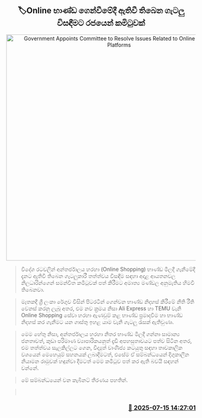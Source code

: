 <p align='center'><b><h2 align='center' title='Government Appoints Committee to Resolve Issues Related to Online Shopping Platforms'>🏷Online භාණ්ඩ ගෙන්වීමේදී ඇතිවී තිබෙන ගැටලු විසඳීමට රජයෙන් කමිටුවක්</h2></b></p>
<p align='center'><img src='https://helakuru.sgp1.cdn.digitaloceanspaces.com/esana/images/lib/online-shopping-ali-temu.jpg' width='600' alt='Government Appoints Committee to Resolve Issues Related to Online Shopping Platforms'></p>

> විදේශ රටවලින් අන්තර්ජාලය හරහා (Online Shopping) භාණ්ඩ මිලදී ගැනීමේදී දැනට ඇතිවී තිබෙන ගැටලුකාරී තත්ත්වය විසඳීම සඳහා අදාළ ආයතනවල නිලධාරින්ගෙන් සමන්විත කමිටුවක් පත් කිරීමට අමාත්‍ය මණ්ඩල අනුමැතිය හිමවී තිබෙනවා.

> මෑතකදී ශ්‍රී ලංකා රේගුව විසින් පිටරටින් ගෙන්වන භාණ්ඩ නිදහස් කිරීමේ නීති රීති වෙනස් කරනු ලැබූ අතර, එම නව ක්‍රමය නිසා Ali Express හා TEMU වැනි Online Shopping සේවා හරහා ඇණවුම් කළ භාණ්ඩ ප්‍රමාදවීම හා භාණ්ඩ නිදහස් කර ගැනීමට යන ගාස්තු ඉහළ යාම වැනි ගැටලු රැසක් ඇතිවුණා.

> මෙම හේතු නිසා, අන්තර්ජාලය හරහා නිතර භාණ්ඩ මිලදී ගන්නා සාමාන්‍ය ජනතාවත්, කුඩා පරිමාණ ව්‍යාපාරිකයනුත් දැඩි අපහසුතාවයට පත්ව සිටින අතර, එම තත්ත්වය සැලකිල්ලට ගෙන, විද්‍යුත් වාණිජ්‍ය කටයුතු සඳහා තාවකාලික වශයෙන් මෙහෙයුම් සහනයක් ලබාදීමටත්, එසේම ඒ සම්බන්ධයෙන් දිගුකාලීන නියාමන රාමුවක් හඳුන්වා දීමටත් මෙම කමිටුව පත් කර ඇති බවයි සඳහන් වන්නේ.

> මේ සම්බන්ධයෙන් වන කැබිනට් තීරණය පහතින්.

>  



<h3 align='right'><a href='https://www.helakuru.lk/esana/p/111871/'>📅 2025-07-15 14:27:01</a></h3>
